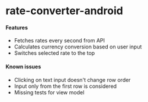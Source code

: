 # rate-converter-android

#### Features
- Fetches rates every second from API
- Calculates currency conversion based on user input
- Switches selected rate to the top

#### Known issues
- Clicking on text input doesn't change row order
- Input only from the first row is considered
- Missing tests for view model
